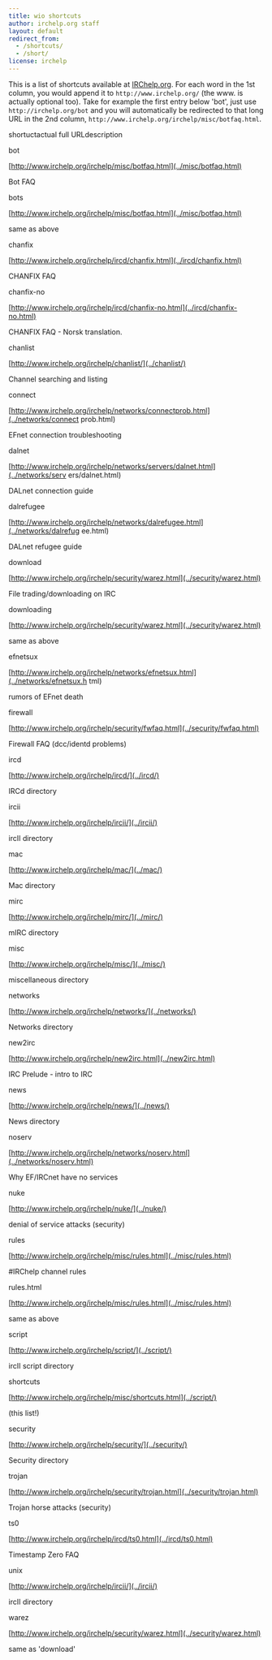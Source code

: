 ```yaml
---
title: wio shortcuts
author: irchelp.org staff
layout: default
redirect_from:
  - /shortcuts/
  - /short/
license: irchelp
---
```

This is a list of shortcuts available at [IRChelp.org](http://irchelp.org/).
For each word in the 1st column, you would append it to
`http://www.irchelp.org/` (the www. is actually optional too). Take for
example the first entry below 'bot', just use `http://irchelp.org/bot` and you
will automatically be redirected to that long URL in the 2nd column,
`http://www.irchelp.org/irchelp/misc/botfaq.html`.

shortuctactual full URLdescription

bot

[http://www.irchelp.org/irchelp/misc/botfaq.html](../misc/botfaq.html)

Bot FAQ

bots

[http://www.irchelp.org/irchelp/misc/botfaq.html](../misc/botfaq.html)

same as above

chanfix

[http://www.irchelp.org/irchelp/ircd/chanfix.html](../ircd/chanfix.html)

CHANFIX FAQ

chanfix-no

[http://www.irchelp.org/irchelp/ircd/chanfix-no.html](../ircd/chanfix-no.html)

CHANFIX FAQ - Norsk translation.

chanlist

[http://www.irchelp.org/irchelp/chanlist/](../chanlist/)

Channel searching and listing

connect

[http://www.irchelp.org/irchelp/networks/connectprob.html](../networks/connect
prob.html)

EFnet connection troubleshooting

dalnet

[http://www.irchelp.org/irchelp/networks/servers/dalnet.html](../networks/serv
ers/dalnet.html)

DALnet connection guide

dalrefugee

[http://www.irchelp.org/irchelp/networks/dalrefugee.html](../networks/dalrefug
ee.html)

DALnet refugee guide

download

[http://www.irchelp.org/irchelp/security/warez.html](../security/warez.html)

File trading/downloading on IRC

downloading

[http://www.irchelp.org/irchelp/security/warez.html](../security/warez.html)

same as above

efnetsux

[http://www.irchelp.org/irchelp/networks/efnetsux.html](../networks/efnetsux.h
tml)

rumors of EFnet death

firewall

[http://www.irchelp.org/irchelp/security/fwfaq.html](../security/fwfaq.html)

Firewall FAQ (dcc/identd problems)

ircd

[http://www.irchelp.org/irchelp/ircd/](../ircd/)

IRCd directory

ircii

[http://www.irchelp.org/irchelp/ircii/](../ircii/)

ircII directory

mac

[http://www.irchelp.org/irchelp/mac/](../mac/)

Mac directory

mirc

[http://www.irchelp.org/irchelp/mirc/](../mirc/)

mIRC directory

misc

[http://www.irchelp.org/irchelp/misc/](../misc/)

miscellaneous directory

networks

[http://www.irchelp.org/irchelp/networks/](../networks/)

Networks directory

new2irc

[http://www.irchelp.org/irchelp/new2irc.html](../new2irc.html)

IRC Prelude - intro to IRC

news

[http://www.irchelp.org/irchelp/news/](../news/)

News directory

noserv

[http://www.irchelp.org/irchelp/networks/noserv.html](../networks/noserv.html)

Why EF/IRCnet have no services

nuke

[http://www.irchelp.org/irchelp/nuke/](../nuke/)

denial of service attacks (security)

rules

[http://www.irchelp.org/irchelp/misc/rules.html](../misc/rules.html)

#IRChelp channel rules

rules.html

[http://www.irchelp.org/irchelp/misc/rules.html](../misc/rules.html)

same as above

script

[http://www.irchelp.org/irchelp/script/](../script/)

ircII script directory

shortcuts

[http://www.irchelp.org/irchelp/misc/shortcuts.html](../script/)

(this list!)

security

[http://www.irchelp.org/irchelp/security/](../security/)

Security directory

trojan

[http://www.irchelp.org/irchelp/security/trojan.html](../security/trojan.html)

Trojan horse attacks (security)

ts0

[http://www.irchelp.org/irchelp/ircd/ts0.html](../ircd/ts0.html)

Timestamp Zero FAQ

unix

[http://www.irchelp.org/irchelp/ircii/](../ircii/)

ircII directory

warez

[http://www.irchelp.org/irchelp/security/warez.html](../security/warez.html)

same as 'download'

